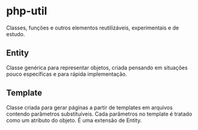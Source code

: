 # php-util
Classes, funções e outros elementos reutilizáveis, experimentais e de estudo.

## Entity
Classe genérica para representar objetos, criada pensando em situações pouco específicas e para rápida implementação.

## Template
Classe criada para gerar páginas a partir de templates em arquivos contendo parâmetros substituíveis.
Cada parâmetros no template é tratado como um atributo do objeto.
É uma extensão de Entity.